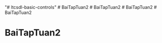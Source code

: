"# ltcsdl-basic-controls" 
#   B a i T a p T u a n 2  
 #   B a i T a p T u a n 2  
 #   B a i T a p T u a n 2  
 # BaiTapTuan2
# BaiTapTuan2
